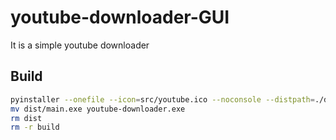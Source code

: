 # youtube-downloader-GUI
It is a simple youtube downloader

## Build

```bash
pyinstaller --onefile --icon=src/youtube.ico --noconsole --distpath=./dist main.py
mv dist/main.exe youtube-downloader.exe
rm dist
rm -r build
```
